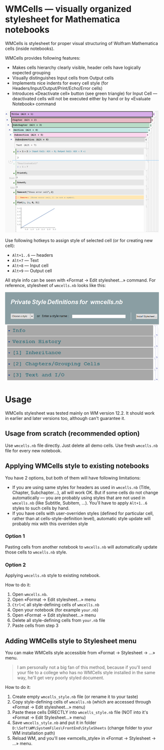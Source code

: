 # WMCells — visually organized stylesheet for Mathematica notebooks

WMCells is stylesheet for proper visual structuring of Wolfram Mathematica cells (inside notebooks).

WMCells provides following features:
* Makes cells hierarchy clearly visible, header cells have logically expected grouping
* Visually distinguishes Input cells from Output cells
* Implements nice indents for every cell style (for Headers/Input/Output/Print/Echo/Error cells)
* Introduces «Deactivate cell» button (see green triangle) for Input Cell — deactivated cells will not be executed either by hand or by «Evaluate Notebook» command

<p align="center">
<img src="https://github.com/rmnavr/wmcells/blob/main/docs/demo.png?raw=true" alt="WM Cells Stylesheet" />
</p>

Use following hotkeys to assign style of selected cell (or for creating new cell):
* `Alt+1..6` — headers
* `Alt+7` — Text
* `Alt+8` — Input cell
* `Alt+9` — Output cell

All style info can be seen with «Format -> Edit stylesheet...» command.
For reference, stylesheet of `wmcells.nb` looks like this:

<p align="center">
<img src="https://github.com/rmnavr/wmcells/blob/main/docs/style_def.png?raw=true" alt="WM Cells Stylesheet" />
</p>

# Usage

WMCells stylesheet was tested mainly on WM version 12.2.
It should work in earlier and later versions too, although can't guarantee it.

## Usage from scratch (recommended option)

Use `wmcells.nb` file directly. Just delete all demo cells.
Use fresh `wmcells.nb` file for every new notebook.

## Applying WMCells style to existing notebooks

You have 2 options, but both of them will have following limitations:
* If you are using same styles for headers as used in `wmcells.nb` (Title, Chapter, Subchapter...), all will work OK.
  But if some cells do not change automatically — you are probably using styles that are not used in `wmcells.nb` (like Subtitle, Subitem, ...).
  You'll have to apply `Alt+1..6` styles to such cells by hand.
* If you have cells with user-overriden styles (defined for particular cell, rather than at cells-style-definition level),
  automatic style update will probably mix with this overriden style

### Option 1

Pasting cells from another notebook to `wmcells.nb` will automatically update those cells to `wmcells.nb` style.

### Option 2

Applying `wmcells.nb` style to existing notebook.

How to do it:
1. Open `wmcells.nb`.
2. Open «Format -> Edit stylesheet...» menu
3. `Ctrl+C` all style-defining cells of `wmcells.nb`
4. Open your notebook (for example `your.nb`)
5. Open «Format -> Edit stylesheet...» menu
6. Delete all style-defining cells from `your.nb` file
7. Paste cells from step 3

## Adding WMCells style to Stylesheet menu

You can make WMCells style accessible from «Format -> Stylesheet -> ...» menu.

> I am personally not a big fan of this method, because if you'll send your file to a college who has no WMCells style installed in the same way,
> he'll get very poorly styled document.

How to do it:
1. Create empty `wmcells_style.nb` file (or rename it to your taste)
2. Copy style-defining cells of `wmcells.nb` (which are accessed through «Format -> Edit stylesheet...» menu)
3. Paste these cells DIRECTLY into `wmcells_style.nb` file (NOT into it's «Format -> Edit Stylesheet...» menu)
4. Save `wmcells_style.nb` and put it in folder `D:\Soft\WM\SystemFiles\FrontEnd\StyleSheets` (change folder to your WM installation path)
5. Reload WM, and you'll see «wmcells_style» in «Format -> Stylesheet -> ...» menu.

